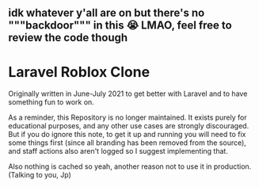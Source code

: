 ## idk whatever y'all are on but there's no """backdoor""" in this 😭 LMAO, feel free to review the code though

# Laravel Roblox Clone
Originally written in June-July 2021 to get better with Laravel and to have something fun to work on.

As a reminder, this Repository is no longer maintained. It exists purely for educational purposes, and any other use cases are strongly discouraged. But if you do ignore this note, to get it up and running you will need to fix some things first (since all branding has been removed from the source), and staff actions also aren't logged so I suggest implementing that.

Also nothing is cached so yeah, another reason not to use it in production. (Talking to you, Jp)
